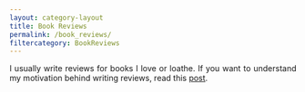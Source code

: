 ```yaml
---
layout: category-layout
title: Book Reviews
permalink: /book_reviews/
filtercategory: BookReviews
---
```


<p align="justify"> I usually write reviews for books I love or loathe. If you want to understand my motivation behind writing reviews, read this <a href="{{site.baseurl}}/musings/why-book-reviews">post</a>.</p>